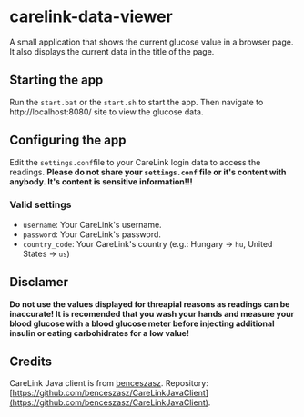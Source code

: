# carelink-data-viewer
A small application that shows the current glucose value in a browser page. It also displays the current data in the title of the page.

## Starting the app
Run the `start.bat` or the `start.sh` to start the app. Then navigate to http://localhost:8080/ site to view the glucose data.

## Configuring the app
Edit the `settings.conf`file to your CareLink login data to access the readings. **Please do not share your `settings.conf` file or it's content with anybody. It's content is sensitive information!!!**

### Valid settings
- `username`: Your CareLink's username.
- `password`: Your CareLink's password.
- `country_code`: Your CareLink's country (e.g.: Hungary -> `hu`, United States -> `us`)

## Disclamer
**Do not use the values displayed for threapial reasons as readings can be inaccurate! It is recomended that you wash your hands and measure your blood glucose with a blood glucose meter before injecting additional insulin or eating carbohidrates for a low value!**

## Credits
CareLink Java client is from [benceszasz](https://github.com/benceszasz). Repository: [https://github.com/benceszasz/CareLinkJavaClient](https://github.com/benceszasz/CareLinkJavaClient).
